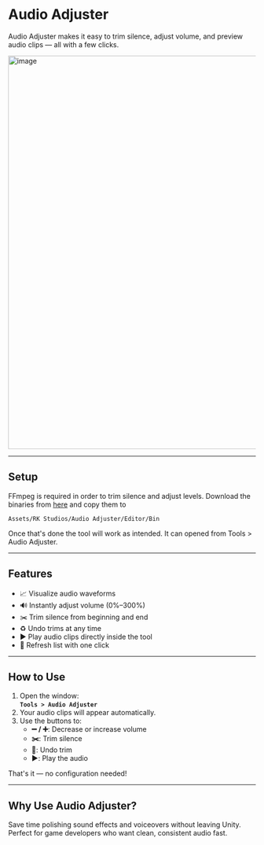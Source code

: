 # Audio Adjuster

Audio Adjuster makes it easy to trim silence, adjust volume, and preview audio clips — all with a few clicks.

<img width="800" alt="image" src="https://github.com/user-attachments/assets/a3d7333b-185c-4b64-b1a8-2f99cac6c139" />

---

## Setup

FFmpeg is required in order to trim silence and adjust levels. Download the binaries from [here](https://github.com/robbyklein/Audio-Adjuster/releases) and copy them to 

```
Assets/RK Studios/Audio Adjuster/Editor/Bin
```

Once that's done the tool will work as intended. It can opened from Tools > Audio Adjuster.

---

## Features

- 📈 Visualize audio waveforms
- 🔊 Instantly adjust volume (0%–300%)
- ✂️ Trim silence from beginning and end
- ♻️ Undo trims at any time
- ▶️ Play audio clips directly inside the tool
- 🔄 Refresh list with one click

---

## How to Use

1. Open the window:  
   **`Tools > Audio Adjuster`**
2. Your audio clips will appear automatically.
3. Use the buttons to:
   - **➖ / ➕**: Decrease or increase volume
   - **✂️**: Trim silence
   - **🔄**: Undo trim
   - **▶️**: Play the audio

That's it — no configuration needed!

---

## Why Use Audio Adjuster?

Save time polishing sound effects and voiceovers without leaving Unity.  
Perfect for game developers who want clean, consistent audio fast.
